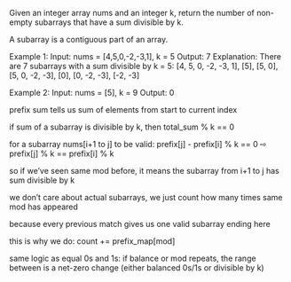 Given an integer array nums and an integer k, return the number of non-empty subarrays that have a sum divisible by k.

A subarray is a contiguous part of an array.

Example 1:
Input: nums = [4,5,0,-2,-3,1], k = 5
Output: 7
Explanation: There are 7 subarrays with a sum divisible by k = 5:
[4, 5, 0, -2, -3, 1], [5], [5, 0], [5, 0, -2, -3], [0], [0, -2, -3], [-2, -3]

Example 2:
Input: nums = [5], k = 9
Output: 0

prefix sum tells us sum of elements from start to current index

if sum of a subarray is divisible by k,
then total_sum % k == 0

for a subarray nums[i+1 to j] to be valid:
prefix[j] - prefix[i] % k == 0 ⇨ prefix[j] % k == prefix[i] % k

so if we’ve seen same mod before,
it means the subarray from i+1 to j has sum divisible by k

we don’t care about actual subarrays,
we just count how many times same mod has appeared

because every previous match gives us one valid subarray ending here

this is why we do:
count += prefix_map[mod]

same logic as equal 0s and 1s:
if balance or mod repeats,
the range between is a net-zero change (either balanced 0s/1s or divisible by k)
